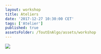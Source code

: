 ```yaml
---
layout: workshop
title: Ateliers
date: '2017-12-27 10:30:00 CET'
tags: ['Atelier']
published: true
assetsFolder: /ToutEnAlgo/assets/workshop
---
```


<a alt="mindstorms" href="mindstorms/index.md"><img src="{{assetsFolder}}/logo-mindstorms-200x200.png" /></a>
